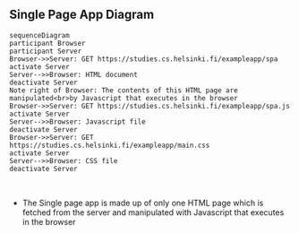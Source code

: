 ## Single Page App Diagram

```mermaid
sequenceDiagram
participant Browser
participant Server
Browser->>Server: GET https://studies.cs.helsinki.fi/exampleapp/spa
activate Server
Server-->>Browser: HTML document
deactivate Server
Note right of Browser: The contents of this HTML page are manipulated<br>by Javascript that executes in the browser
Browser->>Server: GET https://studies.cs.helsinki.fi/exampleapp/spa.js
activate Server
Server-->>Browser: Javascript file
deactivate Server
Browser->>Server: GET https://studies.cs.helsinki.fi/exampleapp/main.css
activate Server
Server-->>Browser: CSS file
deactivate Server
```
<br>

* The Single page app is made up of only one HTML page which is fetched from the server and manipulated with Javascript that executes in the browser
